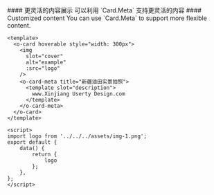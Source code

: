 <cn>
  #### 更灵活的内容展示
  可以利用 `Card.Meta` 支持更灵活的内容
</cn>

<us>
  #### Customized content
  You can use `Card.Meta` to support more flexible content.
</us>

```vue
<template>
  <o-card hoverable style="width: 300px">
    <img
      slot="cover"
      alt="example"
      :src="logo"
    />
    <o-card-meta title="新疆油田实景拍照">
      <template slot="description">
        www.Xinjiang Userty Design.com
      </template>
    </o-card-meta>
  </o-card>
</template>

<script>
import logo from '../../../assets/img-1.png';
export default {
    data() {
        return {
            logo
        };
    },
};
</script>
```
